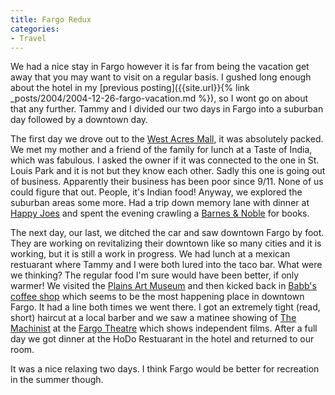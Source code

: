 ```yaml
---
title: Fargo Redux
categories:
- Travel
---
```


We had a nice stay in Fargo however it is far from being the vacation get away that you may want to visit on a regular basis. I gushed long enough about the hotel in my [previous posting]({{site.url}}{% link _posts/2004/2004-12-26-fargo-vacation.md %}), so I wont go on about that any further. Tammy and I divided our two days in Fargo into a suburban day followed by a downtown day.

The first day we drove out to the [West Acres Mall](http://www.westacres.com/), it was absolutely packed. We met my mother and a friend of the family for lunch at a Taste of India, which was fabulous. I asked the owner if it was connected to the one in St. Louis Park and it is not but they know each other. Sadly this one is going out of business. Apparently their business has been poor since 9/11. None of us could figure that out. People, it's Indian food! Anyway, we explored the suburban areas some more. Had a trip down memory lane with dinner at [Happy Joes](http://www.happyjoes.com/) and spent the evening crawling a [Barnes & Noble](http://www.bn.com/) for books.

The next day, our last, we ditched the car and saw downtown Fargo by foot. They are working on revitalizing their downtown like so many cities and it is working, but it is still a work in progress. We had lunch at a mexican restuarant where Tammy and I were both lured into the taco bar. What were we thinking? The regular food I'm sure would have been better, if only warmer! We visited the [Plains Art Museum](http://www.plainsart.org/) and then kicked back in [Babb's coffee shop](http://www.babbscoffeehouse.com/) which seems to be the most happening place in downtown Fargo. It had a line both times we went there. I got an extremely tight (read, short) haircut at a local barber and we saw a matinee showing of [The Machinist](http://www.imdb.com/title/tt0361862/) at the [Fargo Theatre](http://www.fargotheatre.org/) which shows independent films. After a full day we got dinner at the HoDo Restuarant in the hotel and returned to our room.

It was a nice relaxing two days. I think Fargo would be better for recreation in the summer though.
